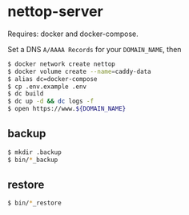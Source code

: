 # nettop-server

Requires: docker and docker-compose.

Set a DNS `A/AAAA Records` for your `DOMAIN_NAME`, then

```bash
$ docker network create nettop
$ docker volume create --name=caddy-data
$ alias dc=docker-compose
$ cp .env.example .env
$ dc build
$ dc up -d && dc logs -f
$ open https://www.${DOMAIN_NAME}
```

## backup

```bash
$ mkdir .backup
$ bin/*_backup
```

## restore

```bash
$ bin/*_restore
```
